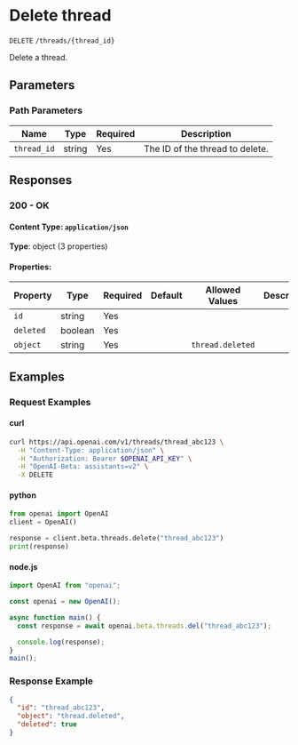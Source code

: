 # Delete thread

`DELETE` `/threads/{thread_id}`

Delete a thread.

## Parameters

### Path Parameters

| Name | Type | Required | Description |
| ---- | ---- | -------- | ----------- |
| `thread_id` | string | Yes | The ID of the thread to delete. |

## Responses

### 200 - OK

#### Content Type: `application/json`

**Type**: object (3 properties)

#### Properties:

| Property | Type | Required | Default | Allowed Values | Description |
| -------- | ---- | -------- | ------- | -------------- | ----------- |
| `id` | string | Yes |  |  |  |
| `deleted` | boolean | Yes |  |  |  |
| `object` | string | Yes |  | `thread.deleted` |  |
## Examples

### Request Examples

#### curl
```bash
curl https://api.openai.com/v1/threads/thread_abc123 \
  -H "Content-Type: application/json" \
  -H "Authorization: Bearer $OPENAI_API_KEY" \
  -H "OpenAI-Beta: assistants=v2" \
  -X DELETE

```

#### python
```python
from openai import OpenAI
client = OpenAI()

response = client.beta.threads.delete("thread_abc123")
print(response)

```

#### node.js
```javascript
import OpenAI from "openai";

const openai = new OpenAI();

async function main() {
  const response = await openai.beta.threads.del("thread_abc123");

  console.log(response);
}
main();
```

### Response Example

```json
{
  "id": "thread_abc123",
  "object": "thread.deleted",
  "deleted": true
}

```


